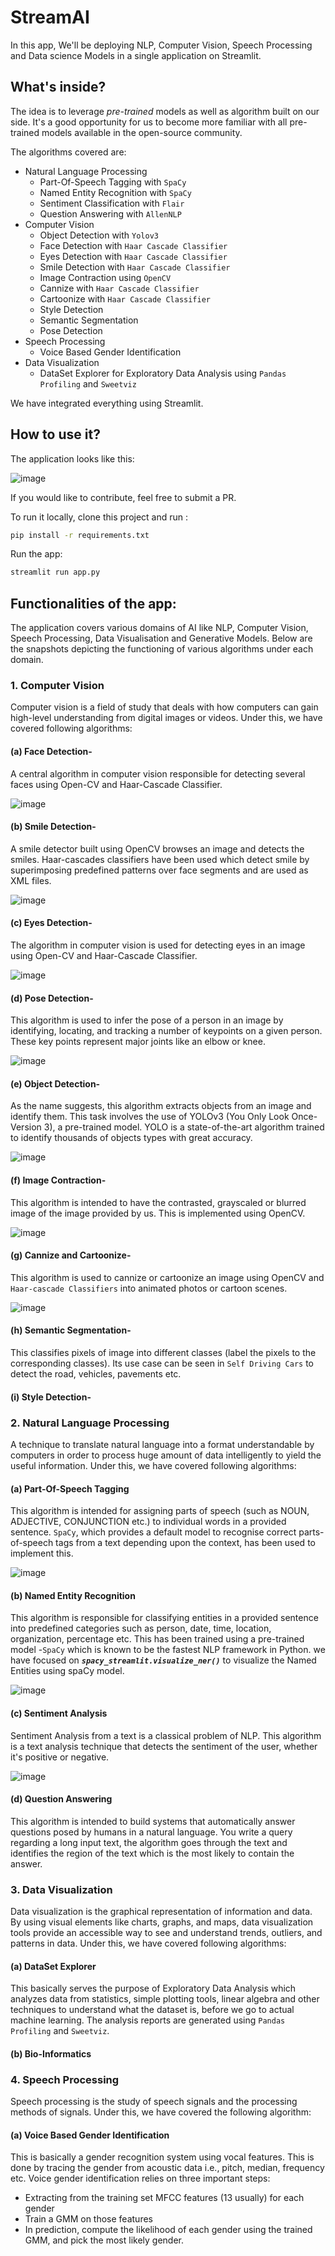 # StreamAI

In this app, We'll be deploying NLP, Computer Vision, Speech Processing and Data science Models in a single application on Streamlit. 

## What's inside?

The idea is to leverage *pre-trained* models as well as algorithm built on our side. It's a good opportunity for us to become more familiar with all pre-trained models available in the open-source community. 

The algorithms covered are:
- Natural Language Processing
	- Part-Of-Speech Tagging with `SpaCy`
	- Named Entity Recognition with `SpaCy`
	- Sentiment Classification with `Flair`
	- Question Answering with `AllenNLP`
- Computer Vision
	- Object Detection with `Yolov3`
	- Face Detection with `Haar Cascade Classifier`
	- Eyes Detection with `Haar Cascade Classifier`
	- Smile Detection with `Haar Cascade Classifier`
	- Image Contraction using `OpenCV`
	- Cannize with `Haar Cascade Classifier`
	- Cartoonize with `Haar Cascade Classifier`
	- Style Detection
	- Semantic Segmentation 
	- Pose Detection
- Speech Processing
	- Voice Based Gender Identification
- Data Visualization
	- DataSet Explorer for Exploratory Data Analysis using `Pandas Profiling` and `Sweetviz`


We have integrated everything using Streamlit. 

## How to use it?

The application looks like this:

![image](images/screen_home.png)

If you would like to contribute, feel free to submit a PR.

To run it locally, clone this project and run :

```bash
pip install -r requirements.txt
```

Run the app:

```bash
streamlit run app.py
```

## Functionalities of the app:
The application covers various domains of AI like NLP, Computer Vision, Speech Processing, Data Visualisation and Generative Models. Below are the snapshots depicting the functioning of various algorithms under each domain.


### 1. Computer Vision
Computer vision is a field of study that deals with how computers can gain high-level understanding from digital images or videos. Under this, we have covered following algorithms:

#### (a) Face Detection-
A central algorithm in computer vision responsible for detecting several faces using Open-CV and Haar-Cascade Classifier. 

![image](gifs/FaceDetection.gif)


#### (b) Smile Detection-
A smile detector built using OpenCV browses an image and detects the smiles. Haar-cascades classifiers have been used which detect smile by superimposing predefined patterns over face segments and are used as XML files. 

![image](gifs/smile.gif)


#### (c) Eyes Detection-
The algorithm in computer vision is used for detecting eyes in an image using Open-CV and Haar-Cascade Classifier. 

![image](gifs/eye.gif)


#### (d) Pose Detection-
This algorithm is used to infer the pose of a person in an image by identifying, locating, and tracking a number of keypoints on a given person. These key points represent major joints like an elbow or knee. 	

![image](gifs/pose.gif)


#### (e) Object Detection-
As the name suggests, this algorithm extracts objects from an image and identify them. This task involves the use of YOLOv3 (You Only Look Once-Version 3), a pre-trained model. YOLO is a state-of-the-art algorithm trained to identify thousands of objects types with great accuracy. 

![image](gifs/objDetection.gif)


#### (f) Image Contraction-
This algorithm is intended to have the contrasted, grayscaled or blurred image of the image provided by us. This is implemented using OpenCV.

![image](gifs/contrast.gif)


#### (g) Cannize and Cartoonize-
This algorithm is used to cannize or cartoonize an image using OpenCV and `Haar-cascade Classifiers` into animated photos or cartoon scenes.

![image](gifs/Cartoonize-Cannize.gif)


#### (h) Semantic Segmentation-
This classifies pixels of image into different classes (label the pixels to the corresponding classes). Its use case can be seen in `Self Driving Cars` to detect the road, vehicles, pavements etc. 


#### (i) Style Detection-



### 2. Natural Language Processing
A technique to translate natural language into a format understandable by computers in order to process huge amount of data intelligently to yield the useful information. Under this, we have covered following algorithms:

#### (a) Part-Of-Speech Tagging 
This algorithm is intended for assigning parts of speech (such as NOUN, ADJECTIVE, CONJUNCTION etc.) to individual words in a provided sentence. `SpaCy`, which provides a default model to recognise correct parts-of-speech tags from a text depending upon the context, has been used to implement this.

![image](gifs/pos.gif)


#### (b) Named Entity Recognition
This algorithm is responsible for classifying entities in a provided sentence into predefined categories such as person, date, time, location, organization, percentage etc. This has been trained using a pre-trained model -`SpaCy` which is known to be the fastest NLP framework in Python. we have focused on ***`spacy_streamlit.visualize_ner()`*** to visualize the Named Entities using spaCy model.

![image](gifs/ner.gif)


#### (c) Sentiment Analysis
Sentiment Analysis from a text is a classical problem of NLP. This algorithm is a text analysis technique that detects the sentiment of the user, whether it's positive or negative.

![image](gifs/sentiment.gif)


#### (d) Question Answering
This algorithm is intended to build systems that automatically answer questions posed by humans in a natural language. You write a query regarding a long input text, the algorithm goes through the text and identifies the region of the text which is the most likely to contain the answer.



### 3. Data Visualization
Data visualization is the graphical representation of information and data. By using visual elements like charts, graphs, and maps, data visualization tools provide an accessible way to see and understand trends, outliers, and patterns in data. Under this, we have covered following algorithms:

#### (a) DataSet Explorer
This basically serves the purpose of Exploratory Data Analysis which analyzes data from statistics, simple plotting tools, linear algebra and other techniques to understand what the dataset is, before we go to actual machine learning. The analysis reports are generated using `Pandas Profiling` and `Sweetviz`.

#### (b) Bio-Informatics



### 4. Speech Processing
Speech processing is the study of speech signals and the processing methods of signals. Under this, we have covered the following algorithm:
#### (a) Voice Based Gender Identification
This is basically a gender recognition system using vocal features. This is done by tracing the gender from acoustic data i.e., pitch, median, frequency etc. Voice gender identification relies on three important steps:
- Extracting from the training set MFCC features (13 usually) for each gender
- Train a GMM on those features
- In prediction, compute the likelihood of each gender using the trained GMM, and pick the most likely gender.
	

